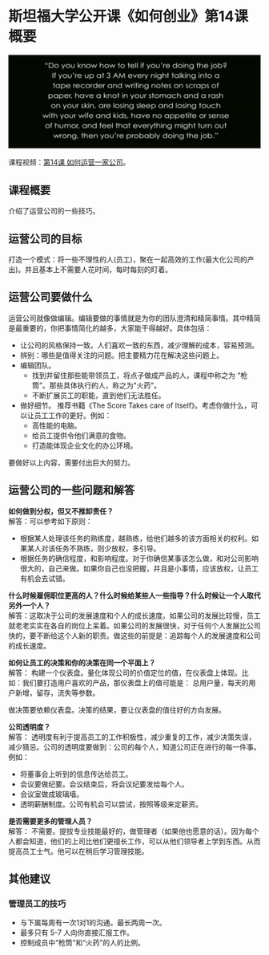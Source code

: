 # 斯坦福大学公开课《如何创业》第14课 概要
![](imgs/14.png)

课程视频：[第14课 如何运营一家公司](https://open.163.com/movie/2014/9/7/C/MA8CUF9DQ_MA9U9AB7C.html)。

## 课程概要
介绍了运营公司的一些技巧。

## 运营公司的目标
打造一个模式：将一些不理性的人(员工)，聚在一起高效的工作(最大化公司的产出)。并且基本上不需要人花时间，每时每刻的盯着。

## 运营公司要做什么
运营公司就像做编辑。编辑要做的事情就是为你的团队澄清和精简事情。其中精简是最重要的，你把事情简化的越多，大家能干得越好。具体包括：  
* 让公司的风格保持一致。人们喜欢一致的东西，减少理解的成本，容易预测。
* 辨别：哪些是值得关注的问题。把主要精力花在解决这些问题上。
* 编辑团队。
  * 找到并留住那些能带领员工，将点子做成产品的人，课程中称之为 “枪筒”。那些具体执行的人，称之为"火药"。
  * 不断扩展员工的职能，直到他们无法胜任。
* 做好细节。 推荐书籍《The Score Takes care of Itself》。考虑你做什么，可以让员工工作的更好。例如：
  * 高性能的电脑。
  * 给员工提供令他们满意的食物。
  * 打造能体现企业文化的办公环境。

要做好以上内容，需要付出巨大的努力。

## 运营公司的一些问题和解答
**如何做到分权，但又不推卸责任？**  
解答：可以参考如下原则：  
* 根据某人处理该任务的熟练度，越熟练，给他们越多的该方面相关的权利。如果某人对该任务不熟练，则少放权，多引导。
* 根据任务的确信程度，和影响程度。对于你确信某事该怎么做，和对公司影响很大的，自己来做。如果你自己也没把握，并且是小事情，应该放权，让员工有机会去试错。

**什么时候雇佣职位更高的人？什么时候给某些人一些指导？什么时候让一个人取代另外一个人？**  
解答：这取决于公司的发展速度和个人的成长速度。如果公司的发展比较慢，员工就老老实实在各自的岗位上呆着。如果公司的发展很快，对于任何个人发展比公司快的，要不断给这个人新的职责。做这些的前提是：追踪每个人的发展速度和公司的成长速度。

**如何让员工的决策和你的决策在同一个平面上？**  
解答： 构建一个仪表盘。量化体现公司的价值定位的值，在仪表盘上体现。比如：我们要打造用户喜欢的产品，那仪表盘上的值可能是： 总用户量，每天的用户新增，留存，流失等参数。

做决策要依赖仪表盘。决策的结果，要让仪表盘的值往好的方向发展。

**公司透明度？**  
解答： 透明度有利于提高员工的工作积极性，减少重复的工作，减少决策失误，减少猜忌。公司的透明度要做到：公司的每个人，知道公司正在进行的每一件事。例如：
* 将董事会上听到的信息传达给员工。
* 会议要做纪要。会议结束后，将会议纪要发给每个人。
* 会议室做成玻璃墙。
* 透明薪酬制度。公司有机会可以尝试，按照等级来定薪资。

**是否需要更多的管理人员？**  
解答： 不需要。提拔专业技能最好的，做管理者（如果他也愿意的话）。因为每个人都会知道，他们的上司比他们更擅长工作，可以从他们领导者上学到东西。从而提高员工士气。他可以在稍后学习管理技能。

## 其他建议
### 管理员工的技巧
* 与下属每周有一次1对1的沟通。最长两周一次。
* 最多只有 5-7 人向你直接汇报工作。
* 控制成员中“枪筒”和“火药”的人的比例。
